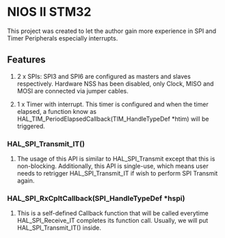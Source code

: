 # NIOS II STM32

This project was created to let the author gain more experience in SPI and Timer Peripherals especially interrupts. 

## Features 
1. 2 x SPIs: SPI3 and SPI6 are configured as masters and slaves respectively. Hardware NSS has been disabled, only Clock, MISO and MOSI are connected via jumper cables. 

2. 1 x Timer with interrupt. This timer is configured and when the timer elapsed, a function know as HAL_TIM_PeriodElapsedCallback(TIM_HandleTypeDef *htim) will be triggered.

### HAL_SPI_Transmit_IT()
1. The usage of this API is similar to HAL_SPI_Transmit except that this is non-blocking. Additionally, this API is single-use, which means user needs to retrigger HAL_SPI_Transmit_IT if wish to perform SPI Transmit again. 

### HAL_SPI_RxCpltCallback(SPI_HandleTypeDef *hspi) 
1. This is a self-defined Callback function that will be called everytime HAL_SPI_Receive_IT completes its function call. Usually, we will put HAL_SPI_Transmit_IT() inside.   